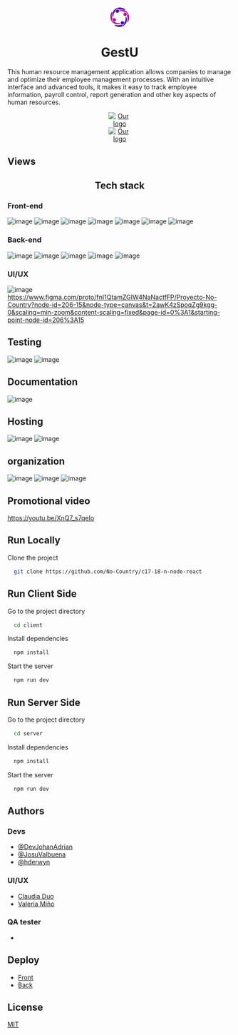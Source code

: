 
<div align="center"> 
    <img 
      style="display: block; 
            margin-left: auto;
            margin-right: auto;
            width: 10%;"
      src="./Client/src/assets/icons/icon-logo.svg" 
      alt="Our logo">
  </img>
</div>

<h1 align="center">GestU</h1>


This human resource management application allows companies to manage and optimize their employee management processes. With an intuitive interface and advanced tools, it makes it easy to track employee information, payroll control, report generation and other key aspects of human resources.


<div align="center"> 
  <a href="https://urbano-burger.vercel.app/" target="_blank">    
    <img 
      style="display: block; 
            margin-left: auto;
            margin-right: auto;
            width: 10%;"
      src="https://img.shields.io/badge/Demo-000000" 
      alt="Our logo">
        </img>
  </a>
 <a href="https://www.figma.com/design/fnI1QtamZGIW4NaNactfFP/Proyecto-No-Country?node-id=0-1&node-type=canvas&t=wnEFcTHNe0krCLh5-0" target="_blank">    
          <img 
      style="display: block; 
            margin-left: auto;
            margin-right: auto;
            width: 10%;"
      src="https://img.shields.io/badge/Dise%C3%B1o-000000 "
      alt="Our logo">
  </img>
    </a>
</div>


## Views

<h2 align="center">Tech stack</h2>

### Front-end
![image](https://img.shields.io/badge/React-20232A?style=for-the-badge&logo=react&logoColor=61DAFB)
![image](https://img.shields.io/badge/Vite-B73BFE?style=for-the-badge&logo=vite&logoColor=FFD62E)
![image](https://img.shields.io/badge/axios-671ddf?&style=for-the-badge&logo=axios&logoColor=white)
![image](https://img.shields.io/badge/React_Router-CA4245?style=for-the-badge&logo=react-router&logoColor=white)
![image](https://img.shields.io/badge/TypeScript-3178C6?style=for-the-badge&logo=typescript&logoColor=white)
![image](https://img.shields.io/badge/Material--UI-007FFF?style=for-the-badge&logo=mui&logoColor=white)
![image](https://img.shields.io/badge/Redux-764ABC?style=for-the-badge&logo=redux&logoColor=white)


### Back-end
![image](https://img.shields.io/badge/Node%20js-339933?style=for-the-badge&logo=nodedotjs&logoColor=white)
![image](https://img.shields.io/badge/Express%20js-000000?style=for-the-badge&logo=express&logoColor=white)
![image](https://img.shields.io/badge/JWT-000000?style=for-the-badge&logo=JSON%20web%20tokens&logoColor=white)
![image](https://img.shields.io/badge/Prisma-3982CE?style=for-the-badge&logo=Prisma&logoColor=white)
![image](https://img.shields.io/badge/PostgreSQL-4169E1?style=for-the-badge&logo=postgresql&logoColor=white)

### UI/UX
![image](https://img.shields.io/badge/Figma-F24E1E?style=for-the-badge&logo=figma&logoColor=white)
https://www.figma.com/proto/fnI1QtamZGIW4NaNactfFP/Proyecto-No-Country?node-id=206-15&node-type=canvas&t=2awK4zSpoqZg9kgg-0&scaling=min-zoom&content-scaling=fixed&page-id=0%3A1&starting-point-node-id=206%3A15

## Testing
![image](https://img.shields.io/badge/Postman-FF6C37?style=for-the-badge&logo=Postman&logoColor=white)
![image](https://img.shields.io/badge/Vitest-6E9F18?style=for-the-badge&logo=vitest&logoColor=white)
  
## Documentation
![image](https://img.shields.io/badge/Swagger-85EA2D?style=for-the-badge&logo=Swagger&logoColor=white)

## Hosting
![image](https://img.shields.io/badge/Render-46E3B7?style=for-the-badge&logo=render&logoColor=white)
![image](https://img.shields.io/badge/Vercel-000000?style=for-the-badge&logo=vercel&logoColor=white)

## organization
![image](https://img.shields.io/badge/Trello-0052CC?style=for-the-badge&logo=trello&logoColor=white)
![image](https://img.shields.io/badge/Slack-4A154B?style=for-the-badge&logo=slack&logoColor=white)
![image](https://img.shields.io/badge/Google%20Meet-00897B?style=for-the-badge&logo=google-meet&logoColor=white)

## Promotional video
https://youtu.be/XnQ7_s7qeIo

## Run  Locally

Clone the project

```bash
  git clone https://github.com/No-Country/c17-18-n-node-react
```

## Run Client Side
Go to the project directory

```bash
  cd client
```

Install dependencies

```bash
  npm install
```

Start the server

```bash
  npm run dev
```


## Run Server Side 

Go to the project directory

```bash
  cd server
```

Install dependencies

```bash
  npm install
```

Start the server

```bash
  npm run dev
```

## Authors
### Devs
- [@DevJohanAdrian](https://www.github.com/DevJohanAdrian)
- [@JosuValbuena](https://www.github.com/JosueValbuena)
- [@hderwyn](https://www.github.com/hderwyn)
  
### UI/UX
- [Claudia Duo](www.linkedin.com/in/claudia-duo-b559025a)
- [Valeria Miño](https://www.linkedin.com/in/valeria-mi%C3%B1o-896748230/)
  
### QA tester
- 






## Deploy

- [Front](https://urbano-burger.vercel.app)
- [Back](https://urbano-burger-api.vercel.app/v1)

## License
[MIT](https://choosealicense.com/licenses/mit/)
